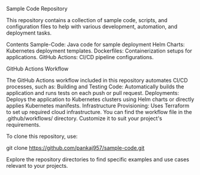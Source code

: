 Sample Code Repository

This repository contains a collection of sample code, scripts, and configuration files to help with various development, automation, and deployment tasks.

Contents
Sample-Code: Java code for sample deployment
Helm Charts: Kubernetes deployment templates.
Dockerfiles: Containerization setups for applications.
GitHub Actions: CI/CD pipeline configurations.

GitHub Actions Workflow

  The GitHub Actions workflow included in this repository automates CI/CD processes, such as:
  Building and Testing Code: Automatically builds the application and runs tests on each push or pull request.
  Deployments: Deploys the application to Kubernetes clusters using Helm charts or directly applies Kubernetes manifests.
  Infrastructure Provisioning: Uses Terraform to set up required cloud infrastructure.
  You can find the workflow file in the .github/workflows/ directory. Customize it to suit your project's requirements.

To clone this repository, use:

git clone https://github.com/pankaj957/sample-code.git

Explore the repository directories to find specific examples and use cases relevant to your projects.
